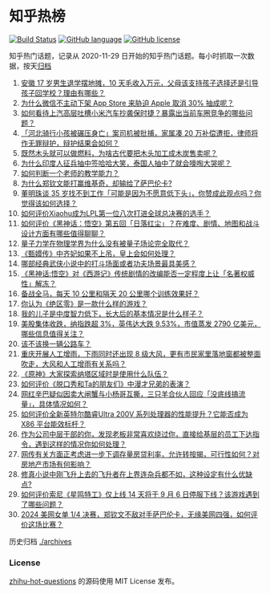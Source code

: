 # 知乎热榜
[![Build Status](https://github.com/ToWeLong/zhihu-hot-questions/workflows/CI/badge.svg)](https://github.com/ToWeLong/zhihu-hot-questions/actions)
[![GitHub language](https://img.shields.io/badge/language-golang-orange.svg)](https://golang.org/)
[![GitHub license](https://img.shields.io/github/license/ToWeLong/zhihu-hot-questions)](https://github.com/ToWeLong/zhihu-hot-questions/blob/main/LICENSE)

知乎热门话题，记录从 2020-11-29 日开始的知乎热门话题。每小时抓取一次数据，按天[归档](./archives)

<!-- BEGIN -->

1. [安徽 17 岁男生退学摆地摊，10 天毛收入万元，父母该支持孩子选择还是引导孩子回学校？理由有哪些？](https://www.zhihu.com/question/665966807)
1. [为什么微信不主动下架 App Store 来胁迫 Apple 取消 30% 抽成呢？](https://www.zhihu.com/question/665993891)
1. [如何看待上汽高层吐槽小米汽车抄袭保时捷？暴露出当前车圈竞争的哪些问题？](https://www.zhihu.com/question/666061718)
1. [「河北骑行小孩被碾压身亡」案司机被批捕，家属凑 20 万补偿遭拒，律师将作无罪辩护，辩护结果会如何？](https://www.zhihu.com/question/666183896)
1. [既然木头就可以做燃料，为啥古代要把木头加工成木炭售卖呢？](https://www.zhihu.com/question/664576689)
1. [为什么印度人征兵抽中签哈哈大笑，泰国人抽中了就会嚎啕大哭呢？](https://www.zhihu.com/question/665067194)
1. [如何判断一个老师的教学能力？](https://www.zhihu.com/question/617914825)
1. [为什么郑钦文能打赢维基奇，却输给了萨巴伦卡?](https://www.zhihu.com/question/666157140)
1. [董明珠谈 35 岁找不到工作「可能是因为不愿意低下头」，你赞成此观点吗？你觉得该如何选择？](https://www.zhihu.com/question/666171405)
1. [如何评价Xiaohu成为LPL第一位八次打进全球总决赛的选手？](https://www.zhihu.com/question/666123251)
1. [如何评价《黑神话：悟空》第五回「日落红尘」？在难度、剧情、地图和战斗设计方面有哪些值得聊聊？](https://www.zhihu.com/question/664966240)
1. [量子力学在物理学界为什么没有被量子场论完全取代？](https://www.zhihu.com/question/418709428)
1. [《甄嬛传》中齐妃如果不上吊，皇上会如何处理？](https://www.zhihu.com/question/665602969)
1. [哪部经典武侠小说中的打斗场面或者功夫场景最具美感？](https://www.zhihu.com/question/664376162)
1. [《黑神话:悟空》对《西游记》传统剧情的改编能否一定程度上让「名著权威性」解冻？](https://www.zhihu.com/question/665273602)
1. [备战全马，每天 10 公里和隔天 20 公里哪个训练效果好？](https://www.zhihu.com/question/665283528)
1. [你认为《绝区零》是一款什么样的游戏？](https://www.zhihu.com/question/666058460)
1. [我的儿子是中度智力低下，长大后的基本情况是什么样子？](https://www.zhihu.com/question/54525031)
1. [美股集体收跌，纳指跌超 3%，英伟达大跌 9.53%，市值蒸发 2790 亿美元，哪些信息值得关注？](https://www.zhihu.com/question/666160195)
1. [该不该换一辆公路车？](https://www.zhihu.com/question/624536120)
1. [重庆开展人工增雨，下雨同时还出现 8 级大风，更有市民家里落地窗都被整面吹走，大风和人工增雨有关系吗？](https://www.zhihu.com/question/666109131)
1. [《原神》大家探索纳塔区域时是使用什么队伍？](https://www.zhihu.com/question/666070271)
1. [如何评价《脱口秀和Ta的朋友们》中漫才兄弟的表演？](https://www.zhihu.com/question/666111014)
1. [网红辛巴疑似因卖大闸蟹与小杨哥互撕，三只羊合伙人回应「没底线搞流量」，具体情况如何？](https://www.zhihu.com/question/666059399)
1. [如何评价全新英特尔酷睿Ultra 200V 系列处理器的性能提升？它能否成为 X86 平台能效标杆？](https://www.zhihu.com/question/666156095)
1. [作为公司中层干部的你，发现老板非常喜欢绕过你，直接给基层的员工下达指令，遇到这样的情况你如何处理？](https://www.zhihu.com/question/665918348)
1. [网传有关方面正考虑进一步下调存量房贷利率，允许转按揭，可行性如何？对房地产市场有何影响？](https://www.zhihu.com/question/665930001)
1. [修真小说中刚飞升上去的飞升者在上界连杂兵都不如，这种设定有什么优缺点?](https://www.zhihu.com/question/663145370)
1. [如何评价索尼《星鸣特工》仅上线 14 天将于 9 月 6 日停服下线？该游戏遇到了哪些问题？](https://www.zhihu.com/question/666155710)
1. [2024 美网女单 1/4 决赛，郑钦文不敌对手萨巴伦卡，无缘美网四强，如何评价这场比赛？](https://www.zhihu.com/question/666154486)

<!-- END -->

历史归档 [./archives](./archives)


### License
[zhihu-hot-questions](https://github.com/towelong/zhihu-hot-questions) 的源码使用 MIT License 发布。
